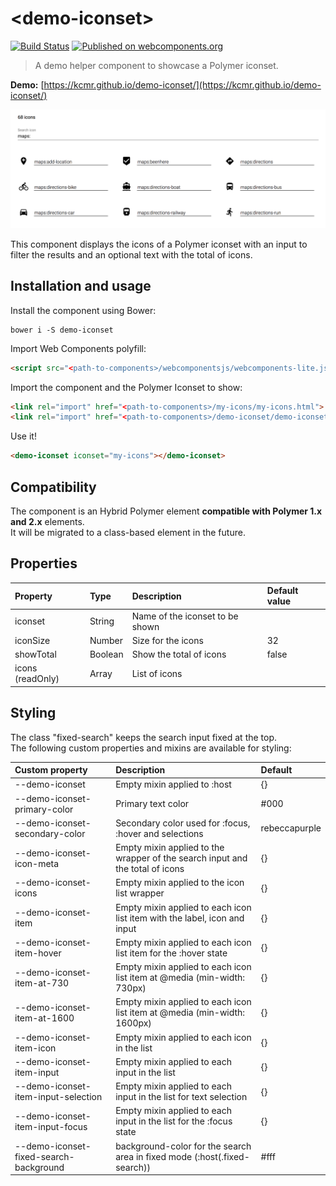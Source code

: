 # &lt;demo-iconset&gt;

[![Build Status](https://img.shields.io/travis/kcmr/demo-iconset/master.svg?style=flat-square)](https://travis-ci.org/kcmr/demo-iconset)
[![Published on webcomponents.org](https://img.shields.io/badge/webcomponents.org-published-blue.svg?style=flat-square)](https://www.webcomponents.org/element/kcmr/demo-iconset/)

> A demo helper component to showcase a Polymer iconset. 

**Demo:** [https://kcmr.github.io/demo-iconset/](https://kcmr.github.io/demo-iconset/)

[![Demo](demo-iconset-screenshot.png)](https://kcmr.github.io/demo-iconset/)

This component displays the icons of a Polymer iconset with an input to filter the results and an optional text with the total of icons.


## Installation and usage

Install the component using Bower:

```
bower i -S demo-iconset
```

Import Web Components polyfill:

```html
<script src="<path-to-components>/webcomponentsjs/webcomponents-lite.js"></script>
```

Import the component and the Polymer Iconset to show:

```html
<link rel="import" href="<path-to-components>/my-icons/my-icons.html">
<link rel="import" href="<path-to-components>/demo-iconset/demo-iconset.html">
```
Use it!

```html
<demo-iconset iconset="my-icons"></demo-iconset>
```

## Compatibility

The component is an Hybrid Polymer element **compatible with Polymer 1.x and 2.x** elements.   
It will be migrated to a class-based element in the future.

## Properties

| Property         | Type    | Description                     | Default value |
| :--------------- | :------ | :------------------------------ | :------------ |
| iconset          | String  | Name of the iconset to be shown |               |
| iconSize         | Number  | Size for the icons              | 32            |
| showTotal        | Boolean | Show the total of icons         | false         |
| icons (readOnly) | Array   | List of icons                   |               |


## Styling

The class "fixed-search" keeps the search input fixed at the top.   
The following custom properties and mixins are available for styling:

| Custom property                        | Description                                                                   | Default       |
| :------------------------------------- | :---------------------------------------------------------------------------- | :------------ |
| --demo-iconset                         | Empty mixin applied to :host                                                  | {}            |
| --demo-iconset-primary-color           | Primary text color                                                            | #000          |
| --demo-iconset-secondary-color         | Secondary color used for :focus, :hover and selections                        | rebeccapurple |
| --demo-iconset-icon-meta               | Empty mixin applied to the wrapper of the search input and the total of icons | {}            |
| --demo-iconset-icons                   | Empty mixin applied to the icon list wrapper                                  | {}            |
| --demo-iconset-item                    | Empty mixin applied to each icon list item with the label, icon and input     | {}            |
| --demo-iconset-item-hover              | Empty mixin applied to each icon list item for the :hover state               | {}            |
| --demo-iconset-item-at-730             | Empty mixin applied to each icon list item at @media (min-width: 730px)       | {}            |
| --demo-iconset-item-at-1600            | Empty mixin applied to each icon list item at @media (min-width: 1600px)      | {}            |
| --demo-iconset-item-icon               | Empty mixin applied to each icon in the list                                  | {}            |
| --demo-iconset-item-input              | Empty mixin applied to each input in the list                                 | {}            |
| --demo-iconset-item-input-selection    | Empty mixin applied to each input in the list for text selection              | {}            |
| --demo-iconset-item-input-focus        | Empty mixin applied to each input in the list for the :focus state            | {}            |
| --demo-iconset-fixed-search-background | background-color for the search area in fixed mode (:host(.fixed-search))     | #fff          |
